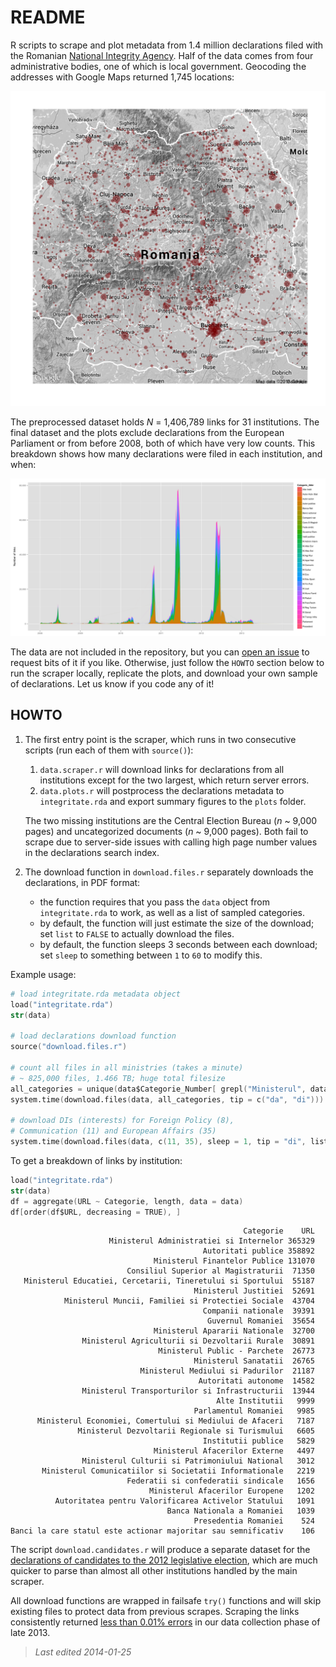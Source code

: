 # README

R scripts to scrape and plot metadata from 1.4 million declarations filed with the Romanian [National Integrity Agency](http://integritate.eu/). Half of the data comes from four administrative bodies, one of which is local government. Geocoding the addresses with Google Maps returned 1,745 locations:

![](fig9_geo.png)

The preprocessed dataset holds _N_ = 1,406,789 links for 31 institutions. The final dataset and the plots exclude declarations from the European Parliament or from before 2008, both of which have very low counts. This breakdown shows how many declarations were filed in each institution, and when:

![](fig4_week.png)

The data are not included in the repository, but you can [open an issue](issues) to request bits of it if you like. Otherwise, just follow the `HOWTO` section below to run the scraper locally, replicate the plots, and download your own sample of declarations. Let us know if you code any of it!

## HOWTO

1. The first entry point is the scraper, which runs in two consecutive scripts (run each of them with `source()`):

	1. `data.scraper.r` will download links for declarations from all institutions except for the two largest, which return server errors.
	2. `data.plots.r` will postprocess the declarations metadata to `integritate.rda` and export summary figures to the `plots` folder.

	The two missing institutions are the Central Election Bureau (_n_ ~ 9,000 pages) and uncategorized documents (_n_ ~ 9,000 pages). Both fail to scrape due to server-side issues with calling high page number values in the declarations search index.

2. The download function in `download.files.r` separately downloads the declarations, in PDF format:

	* the function requires that you pass the `data` object from `integritate.rda` to work, as well as a list of sampled categories.
	* by default, the function will just estimate the size of the download; set `list` to `FALSE` to actually download the files.
	* by default, the function sleeps 3 seconds between each download; set `sleep` to something between `1` to `60` to modify this.

Example usage:

```S
# load integritate.rda metadata object
load("integritate.rda")
str(data)

# load declarations download function
source("download.files.r")

# count all files in all ministries (takes a minute)
# ~ 825,000 files, 1.466 TB; huge total filesize
all_categories = unique(data$Categorie_Number[ grepl("Ministerul", data$Categorie)])
system.time(download.files(data, all_categories, tip = c("da", "di")))

# download DIs (interests) for Foreign Policy (8), 
# Communication (11) and European Affairs (35)
system.time(download.files(data, c(11, 35), sleep = 1, tip = "di", list = FALSE))
```

To get a breakdown of links by institution:

```S
load("integritate.rda")
str(data)
df = aggregate(URL ~ Categorie, length, data = data)
df[order(df$URL, decreasing = TRUE), ]
```

                                                        Categorie    URL
                          Ministerul Administratiei si Internelor 365329
                                               Autoritati publice 358892
                                    Ministerul Finantelor Publice 131070
                              Consiliul Superior al Magistraturii  71350
       Ministerul Educatiei, Cercetarii, Tineretului si Sportului  55187
                                             Ministerul Justitiei  52691
                Ministerul Muncii, Familiei si Protectiei Sociale  43704
                                               Companii nationale  39391
                                                Guvernul Romaniei  35654
                                    Ministerul Apararii Nationale  32700
                    Ministerul Agriculturii si Dezvoltarii Rurale  30891
                                     Ministerul Public - Parchete  26773
                                             Ministerul Sanatatii  26765
                                 Ministerul Mediului si Padurilor  21187
                                              Autoritati autonome  14582
                    Ministerul Transporturilor si Infrastructurii  13944
                                                  Alte Institutii   9999
                                             Parlamentul Romaniei   9985
          Ministerul Economiei, Comertului si Mediului de Afaceri   7187
                   Ministerul Dezvoltarii Regionale si Turismului   6605
                                               Institutii publice   5829
                                    Ministerul Afacerilor Externe   4497
                    Ministerul Culturii si Patrimoniului National   3012
           Ministerul Comunicatiilor si Societatii Informationale   2219
                              Federatii si confederatii sindicale   1656
                                   Ministerul Afacerilor Europene   1202
              Autoritatea pentru Valorificarea Activelor Statului   1091
                                       Banca Nationala a Romaniei   1039
                                             Presedentia Romaniei    524
    Banci la care statul este actionar majoritar sau semnificativ    106

The script `download.candidates.r` will produce a separate dataset for the [declarations of candidates to the 2012 legislative election](http://declaratii.integritate.eu/home/navigare/alegeri-2012.aspx), which are much quicker to parse than almost all other institutions handled by the main scraper.

All download functions are wrapped in failsafe `try()` functions and will skip existing files to protect data from previous scrapes. Scraping the links consistently returned [less than 0.01% errors](https://gist.github.com/briatte/8623901) in our data collection phase of late 2013.

> _Last edited 2014-01-25_
